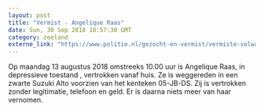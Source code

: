 ```yaml
---
layout: post
title: "Vermist - Angelique Raas"
date: Sun, 30 Sep 2018 18:57:30 GMT
category: zeeland
externe_link: "https://www.politie.nl/gezocht-en-vermist/vermiste-volwassenen/2018/augustus/angelique-raas.html"
---
```


Op maandag 13 augustus 2018 omstreeks 10.00 uur is Angelique Raas, in depressieve  toestand , vertrokken vanaf huis. Ze is weggereden in een zwarte Suzuki Alto voorzien van het kenteken 05-JB-DS.  Zij is vertrokken zonder legitimatie, telefoon en geld. Er is daarna niets meer van haar vernomen.
